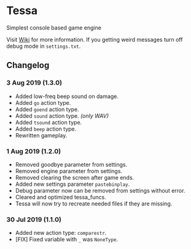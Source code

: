 # Tessa
Simplest console based game engine

Visit [Wiki](https://github.com/JackGlow/Tessa/wiki) for more information.
If you getting weird messages turn off debug mode in `settings.txt`.

## Changelog

### 3 Aug 2019 (1.3.0)
* Added low-freq beep sound on damage.
* Added `go` action type.
* Added `goend` action type.
* Added `sound` action type. *(only WAV)*
* Added `tsound` action type.
* Added `beep` action type.
* Rewritten gameplay.
### 1 Aug 2019 (1.2.0)
* Removed goodbye parameter from settings.
* Removed engine parameter from settings.
* Removed clearing the screen after game ends.
* Added new settings parameter `pastebinplay`.
* Debug parameter now can be removed from settings without error.
* Cleared and optimized tessa_funcs.
* Tessa will now try to recreate needed files if they are missing.
### 30 Jul 2019 (1.1.0)
* Added new action type: `comparestr`.
* [FIX] Fixed variable with `_` was `NoneType`.
